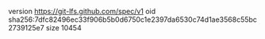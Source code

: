 version https://git-lfs.github.com/spec/v1
oid sha256:7dfc82496ec33f906b5b0d6750c1e2397da6530c74d1ae3568c55bc2739125e7
size 10454
